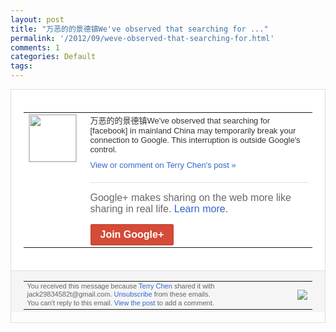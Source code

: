 ```yaml
---
layout: post
title: "万恶的的景德镇We've observed that searching for ..."
permalink: '/2012/09/weve-observed-that-searching-for.html'
comments: 1
categories: Default
tags: 
---
```

<div style="border:solid 1px #dfdfdf;color:#686868;font:13px Arial"><div style="background-color:#fff;padding:20px;"><table cellpadding="0" cellspacing="0"><tr><td style="padding-right:15px;vertical-align:top"><a href="https://plus.google.com/_/notifications/emlink?emrecipient=110200756825219614165&amp;emid=COCohICNyLICFdABcgodtmYAAA&amp;path=%2F108643996575278738906&amp;dt=1348279623297&amp;uob=8"><img height="75" src="https://lh3.googleusercontent.com/-KKRGTyJ5Bl0/AAAAAAAAAAI/AAAAAAAAEEY/jllxqER5dCk/s75-c-k-a/photo.jpg" style="border:solid 1px #cccccc;" width="75"/></a></td><td style="width:578px;color:#333;font:13px Arial;vertical-align:top"><div style="padding-bottom:10px">万恶的的景德镇We've observed that searching for [facebook] in mainland China may temporarily break your connection to Google. This interruption is outside Google's control.</div><a href="https://plus.google.com/_/notifications/emlink?emrecipient=110200756825219614165&amp;emid=COCohICNyLICFdABcgodtmYAAA&amp;path=%2F108643996575278738906%2Fposts%2FYFSk5YP9ja9%3Fgpinv%3DAMIXal-yEMDb1e-q4j-1PwpDL4siOFDHz6B78SkNgR8shSUQs4zGnl_Lj194qh3GloJ50hGmlKi2bZAwifACmiYZktw5F-gGgOeQKd7RorfJ4PhqViqJZWI&amp;dt=1348279623297&amp;uob=8" style="color:#3366CC;text-decoration:none">View or comment on Terry Chen's post »</a><div style="margin-top:20px;border-top:solid 1px #dfdfdf"><div style="padding:15px 0;color:#686868;font:16px Arial">Google+ makes sharing on the web more like sharing in real life. <a href="http://www.google.com/+/learnmore/" style="color:#3366CC;text-decoration:none">Learn more</a>.</div><a href="https://plus.google.com/_/notifications/emlink?emrecipient=110200756825219614165&amp;emid=COCohICNyLICFdABcgodtmYAAA&amp;path=%2F%3Fgpinv%3DAMIXal-yEMDb1e-q4j-1PwpDL4siOFDHz6B78SkNgR8shSUQs4zGnl_Lj194qh3GloJ50hGmlKi2bZAwifACmiYZktw5F-gGgOeQKd7RorfJ4PhqViqJZWI&amp;dt=1348279623297&amp;uob=8" style="display:inline-block;padding:7px 15px;background-color:#d44b38; color:#fff;font-size:16px; font-weight:bold;border-radius:2px;-webkit-border-radius:2px; -moz-border-radius:2px;border:solid 1px #c43b28; white-space:nowrap;text-decoration:none">Join Google+</a></div></td></tr></table></div><div style="border-top:solid 1px #dfdfdf;padding:0 20px; background-color:#f5f5f5"><table cellpadding="0" cellspacing="0" style="height:50px"><tbody><tr><td style="vertical-align:middle;width:100%; color:#636363;font:11px Arial; line-height:120%">You received this message because <a href="https://plus.google.com/_/notifications/emlink?emrecipient=110200756825219614165&amp;emid=COCohICNyLICFdABcgodtmYAAA&amp;path=%2F108643996575278738906%3Fgpinv%3DAMIXal-yEMDb1e-q4j-1PwpDL4siOFDHz6B78SkNgR8shSUQs4zGnl_Lj194qh3GloJ50hGmlKi2bZAwifACmiYZktw5F-gGgOeQKd7RorfJ4PhqViqJZWI&amp;dt=1348279623297&amp;uob=8" style="color:#3366CC;text-decoration:none">Terry Chen</a> shared it with jack29834582t@gmail.com. <a href="https://plus.google.com/_/notifications/emlink?emrecipient=110200756825219614165&amp;emid=COCohICNyLICFdABcgodtmYAAA&amp;path=%2F_%2Fnonplus%2Femailsettings%3Fgpinv%3DAMIXal-yEMDb1e-q4j-1PwpDL4siOFDHz6B78SkNgR8shSUQs4zGnl_Lj194qh3GloJ50hGmlKi2bZAwifACmiYZktw5F-gGgOeQKd7RorfJ4PhqViqJZWI%26est%3DADH5u8WFSphff6BrfTse91Irgw-af2YXW8qElbrHpqG2O5SDRSH7DzkS4ylOQQBGwIIwmRnxL_803Tgut_HGQuntnh7hBjLzi_1OC-l7ZW6aOUKxTavB0U3bggz6sUYd-Z14K5aqeTU6qvpWXZx-gJebvZy8zbx0-Q&amp;dt=1348279623297&amp;uob=8" style="color:#3366CC;text-decoration:none">Unsubscribe</a> from these emails.<br/>You can't reply to this email. <a href="https://plus.google.com/_/notifications/emlink?emrecipient=110200756825219614165&amp;emid=COCohICNyLICFdABcgodtmYAAA&amp;path=%2F108643996575278738906%2Fposts%2FYFSk5YP9ja9%3Fgpinv%3DAMIXal-yEMDb1e-q4j-1PwpDL4siOFDHz6B78SkNgR8shSUQs4zGnl_Lj194qh3GloJ50hGmlKi2bZAwifACmiYZktw5F-gGgOeQKd7RorfJ4PhqViqJZWI&amp;dt=1348279623297&amp;uob=8" style="color:#3366CC;text-decoration:none">View the post</a> to add a comment.<br/></td><td><img src="https://ssl.gstatic.com/s2/oz/images/notifications/logo/google-plus-6617a72bb36cc548861652780c9e6ff1.png"/></td></tr></tbody></table></div></div>
